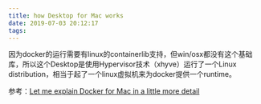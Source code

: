 ```yaml
---
title: how Desktop for Mac works
date: 2019-07-03 20:12:17
tags:
---
```


因为docker的运行需要有linux的containerlib支持，但win/osx都没有这个基础库，所以这个Desktop是使用Hypervisor技术（xhyve）运行了一个Linux distribution，相当于起了一个linux虚拟机来为docker提供一个runtime。

参考：[Let me explain Docker for Mac in a little more detail][1]


[1]: https://news.ycombinator.com/item?id=11352594

